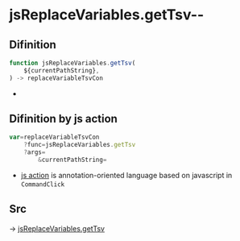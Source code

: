 # jsReplaceVariables.getTsv--

## Difinition

```js.js
function jsReplaceVariables.getTsv(
	${currentPathString},
) -> replaceVariableTsvCon
```

- 


## Difinition by js action

```js.js
var=replaceVariableTsvCon
	?func=jsReplaceVariables.getTsv
	?args=
		&currentPathString=
```

- [js action](#) is annotation-oriented language based on javascript in `CommandClick`



## Src

-> [jsReplaceVariables.getTsv](https://github.com/puutaro/CommandClick/blob/master/app/src/main/java/com/puutaro/commandclick/fragment_lib/terminal_fragment/js_interface/edit/JsReplaceVariables.kt#L12)


